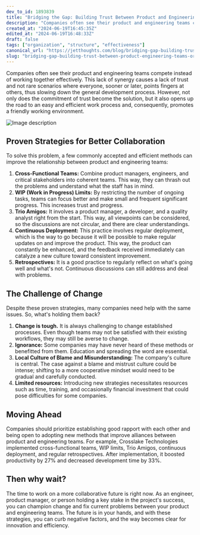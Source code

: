 ```yaml
---
dev_to_id: 1893839
title: "Bridging the Gap: Building Trust Between Product and Engineering Teams"
description: "Companies often see their product and engineering teams compete instead of working together..."
created_at: "2024-06-19T16:45:35Z"
edited_at: "2024-06-19T16:48:33Z"
draft: false
tags: ["organization", "structure", "effectiveness"]
canonical_url: "https://jetthoughts.com/blog/bridging-gap-building-trust-between-product-engineering-teams-organization-structure/"
slug: "bridging-gap-building-trust-between-product-engineering-teams-organization-structure"
---
```

Companies often see their product and engineering teams compete instead of working together effectively. This lack of synergy causes a lack of trust and not rare scenarios where everyone, sooner or later, points fingers at others, thus slowing down the general development process. However, not only does the commitment of trust become the solution, but it also opens up the road to an easy and efficient work process and, consequently, promotes a friendly working environment.

![Image description](https://dev-to-uploads.s3.amazonaws.com/uploads/articles/t0idpjbe4ouik2nffyj4.png)

Proven Strategies for Better Collaboration
------------------------------------------

To solve this problem, a few commonly accepted and efficient methods can improve the relationship between product and engineering teams:

1.  **Cross-Functional Teams:** Combine product managers, engineers, and critical stakeholders into coherent teams. This way, they can thrash out the problems and understand what the staff has in mind.
2.  **WIP (Work in Progress) Limits:** By restricting the number of ongoing tasks, teams can focus better and make small and frequent significant progress. This increases trust and progress.
3.  **Trio Amigos:** It involves a product manager, a developer, and a quality analyst right from the start. This way, all viewpoints can be considered, so the discussions are not circular, and there are clear understandings.
4.  **Continuous Deployment:** This practice involves regular deployment, which is the way to go because it will be possible to make regular updates on and improve the product. This way, the product can constantly be enhanced, and the feedback received immediately can catalyze a new culture toward consistent improvement.
5.  **Retrospectives:** It is a good practice to regularly reflect on what's going well and what's not. Continuous discussions can still address and deal with problems.

The Challenge of Change
-----------------------

Despite these proven strategies, many companies need help with the same issues. So, what's holding them back?

1.  **Change is tough.** It is always challenging to change established processes. Even though teams may not be satisfied with their existing workflows, they may still be averse to change.
2.  **Ignorance:** Some companies may have never heard of these methods or benefitted from them. Education and spreading the word are essential.
3.  **Local Culture of Blame and Misunderstanding:** The company's culture is central. The case against a blame and mistrust culture could be intense; shifting to a more cooperative mindset would need to be gradual and carefully conducted.
4.  **Limited resources:** Introducing new strategies necessitates resources such as time, training, and occasionally financial investment that could pose difficulties for some companies.

Moving Ahead
------------

Companies should prioritize establishing good rapport with each other and being open to adopting new methods that improve alliances between product and engineering teams. For example, Crosslake Technologies implemented cross-functional teams, WIP limits, Trio Amigos, continuous deployment, and regular retrospectives. After implementation, it boosted productivity by 27% and decreased development time by 33%.

Then why wait?
--------------

The time to work on a more collaborative future is right now. As an engineer, product manager, or person holding a key stake in the project's success, you can champion change and fix current problems between your product and engineering teams. The future is in your hands, and with these strategies, you can curb negative factors, and the way becomes clear for innovation and efficiency.
